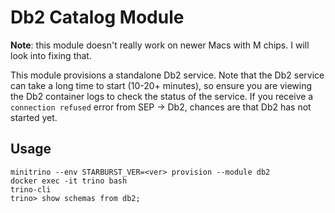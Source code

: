 # Db2 Catalog Module

**Note**: this module doesn't really work on newer Macs with M chips. I will
look into fixing that.

This module provisions a standalone Db2 service. Note that the Db2 service can
take a long time to start (10-20+ minutes), so ensure you are viewing the Db2
container logs to check the status of the service. If you receive a `connection
refused` error from SEP -> Db2, chances are that Db2 has not started yet.

## Usage

    minitrino --env STARBURST_VER=<ver> provision --module db2
    docker exec -it trino bash 
    trino-cli
    trino> show schemas from db2;
